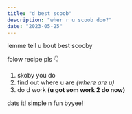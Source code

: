 ```yaml
---
title: "d best scoob"
description: "wher r u scoob doo?"
date: "2023-05-25"
---
```


lemme tell u bout best scooby

folow recipe pls 👇

1. skoby you do
2. find out where u are _(where are u)_
3. do d work **(u got som work 2 do now)**

dats it! simple n fun byyee!
